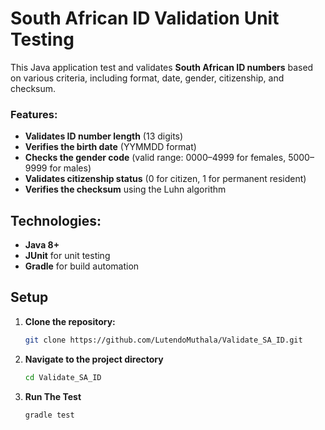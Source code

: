 

# South African ID Validation Unit Testing

This Java application test and validates **South African ID numbers** based on various criteria, including format, date, gender, citizenship, and checksum.

### Features:
- **Validates ID number length** (13 digits)
- **Verifies the birth date** (YYMMDD format)
- **Checks the gender code** (valid range: 0000–4999 for females, 5000–9999 for males)
- **Validates citizenship status** (0 for citizen, 1 for permanent resident)
- **Verifies the checksum** using the Luhn algorithm

## Technologies:
- **Java 8+**
- **JUnit** for unit testing
- **Gradle** for build automation

## Setup

1. **Clone the repository:**
   ```bash
   git clone https://github.com/LutendoMuthala/Validate_SA_ID.git

2. **Navigate to the project directory**
   ```bash
   cd Validate_SA_ID

3. **Run The Test**
   ```bash
   gradle test
  
  

